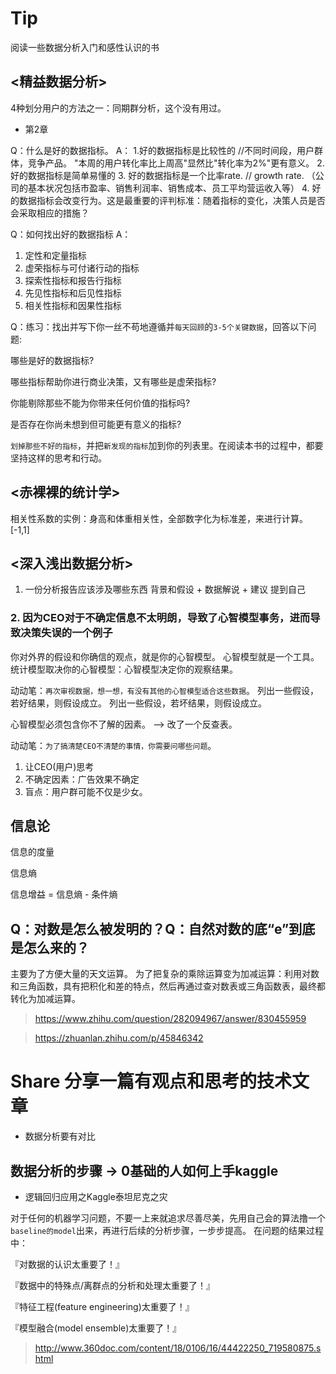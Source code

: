 
# Tip

阅读一些数据分析入门和感性认识的书

## <精益数据分析>

4种划分用户的方法之一：同期群分析，这个没有用过。

* 第2章

Q：什么是好的数据指标。
A：
1.好的数据指标是比较性的 //不同时间段，用户群体，竞争产品。 "本周的用户转化率比上周高"显然比"转化率为2%"更有意义。
2. 好的数据指标是简单易懂的
3. 好的数据指标是一个比率rate. // growth rate. （公司的基本状况包括市盈率、销售利润率、销售成本、员工平均营运收入等）
4. 好的数据指标会改变行为。这是最重要的评判标准：随着指标的变化，决策人员是否会采取相应的措施？

Q：如何找出好的数据指标
A：
1. 定性和定量指标
2. 虚荣指标与可付诸行动的指标
3. 探索性指标和报告行指标
4. 先见性指标和后见性指标
5. 相关性指标和因果性指标

Q：练习：找出并写下你一丝不苟地遵循并`每天回顾`的`3-5个关键数据`，回答以下问题:

哪些是好的数据指标?

哪些指标帮助你进行商业决策，又有哪些是虚荣指标?

你能剔除那些不能为你带来任何价值的指标吗?

是否存在你尚未想到但可能更有意义的指标?

`划掉那些不好的指标`，并把`新发现的指标`加到你的列表里。在阅读本书的过程中，都要坚持这样的思考和行动。

## <赤裸裸的统计学>

相关性系数的实例：身高和体重相关性，全部数字化为标准差，来进行计算。 [-1,1]

## <深入浅出数据分析>

1. 一份分析报告应该涉及哪些东西
背景和假设 + 数据解说 + 建议
提到自己

### 2. 因为CEO对于不确定信息不太明朗，导致了心智模型事务，进而导致决策失误的一个例子

你对外界的假设和你确信的观点，就是你的心智模型。
心智模型就是一个工具。
统计模型取决你的心智模型：心智模型决定你的观察结果。

动动笔：`再次审视数据，想一想，有没有其他的心智模型适合这些数据`。
列出一些假设，若好结果，则假设成立。
列出一些假设，若坏结果，则假设成立。

心智模型必须包含你不了解的因素。 --> 改了一个反查表。

动动笔：`为了搞清楚CEO不清楚的事情，你需要问哪些问题`。
1. 让CEO(用户)思考
2. 不确定因素：广告效果不确定
3. 盲点：用户群可能不仅是少女。

## 信息论

信息的度量

信息熵

信息增益 = 信息熵 - 条件熵

## Q：对数是怎么被发明的？Q：自然对数的底“e”到底是怎么来的？

主要为了方便大量的天文运算。 
为了把复杂的乘除运算变为加减运算：利用对数和三角函数，具有把积化和差的特点，然后再通过查对数表或三角函数表，最终都转化为加减运算。

> https://www.zhihu.com/question/282094967/answer/830455959

> https://zhuanlan.zhihu.com/p/45846342

# Share 分享一篇有观点和思考的技术文章

* 数据分析要有对比

## 数据分析的步骤 -> 0基础的人如何上手kaggle
* 逻辑回归应用之Kaggle泰坦尼克之灾 

对于任何的机器学习问题，不要一上来就追求尽善尽美，先用自己会的算法撸一个`baseline的model`出来，再进行后续的分析步骤，一步步提高。
在问题的结果过程中：

『对数据的认识太重要了！』

『数据中的特殊点/离群点的分析和处理太重要了！』

『特征工程(feature engineering)太重要了！』

『模型融合(model ensemble)太重要了！』

> http://www.360doc.com/content/18/0106/16/44422250_719580875.shtml



